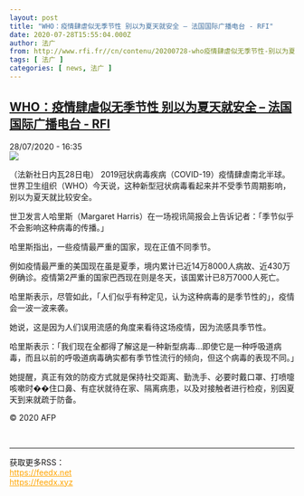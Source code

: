 ```yaml
---
layout: post
title: "WHO：疫情肆虐似无季节性 别以为夏天就安全 – 法国国际广播电台 - RFI"
date: 2020-07-28T15:55:04.000Z
author: 法广
from: http://www.rfi.fr//cn/contenu/20200728-who疫情肆虐似无季节性-别以为夏天就安全
tags: [ 法广 ]
categories: [ news, 法广 ]
---
```

<!--1595951704000-->
[WHO：疫情肆虐似无季节性 别以为夏天就安全 – 法国国际广播电台 - RFI](http://www.rfi.fr//cn/contenu/20200728-who%E7%96%AB%E6%83%85%E8%82%86%E8%99%90%E4%BC%BC%E6%97%A0%E5%AD%A3%E8%8A%82%E6%80%A7-%E5%88%AB%E4%BB%A5%E4%B8%BA%E5%A4%8F%E5%A4%A9%E5%B0%B1%E5%AE%89%E5%85%A8)
------

<div>
<div>28/07/2020 - 16:35</div><img src="https://s.rfi.fr/media/display/3f6e86da-d0e3-11ea-84d4-005056a98db9/w:310/p:16x9/int0019b.200728223502.jpg"><div class="t-content__body u-clearfix"><div class="m-interstitial"></div><p>（法新社日内瓦28日电）    2019冠状病毒疾病（COVID-19）疫情肆虐南北半球。世界卫生组织（WHO）今天说，这种新型冠状病毒看起来并不受季节周期影响，别以为夏天就比较安全。</p><p>    世卫发言人哈里斯（Margaret Harris）在一场视讯简报会上告诉记者：「季节似乎不会影响这种病毒的传播。」</p><p>    哈里斯指出，一些疫情最严重的国家，现在正值不同季节。</p><p>    例如疫情最严重的美国现在虽是夏季，境内累计已近14万8000人病故、近430万例确诊。疫情第2严重的国家巴西现在则是冬天，该国累计已8万7000人死亡。</p><p>    哈里斯表示，尽管如此，「人们似乎有种定见，认为这种病毒的是季节性的」，疫情会一波一波来袭。</p><p>    她说，这是因为人们误用流感的角度来看待这场疫情，因为流感具季节性。</p><p>    哈里斯表示：「我们现在全都得了解这是一种新型病毒…即使它是一种呼吸道病毒，而且以前的呼吸道病毒确实都有季节性流行的倾向，但这个病毒的表现不同。」</p><p>    她提醒，真正有效的防疫方式就是保持社交距离、勤洗手、必要时戴口罩、打喷嚏咳嗽时��住口鼻、有症状就待在家、隔离病患，以及对接触者进行检疫，别因夏天到来就疏于防备。</p><p class="t-copyright">© 2020 AFP</p>        </div><br><hr><div>获取更多RSS：<br><a href="https://feedx.net" style="color:orange" target="_blank">https://feedx.net</a> <br><a href="https://feedx.xyz" style="color:orange" target="_blank">https://feedx.xyz</a><br></div>
</div>
